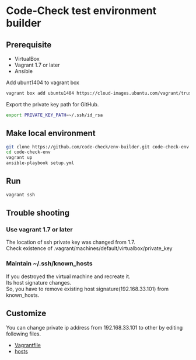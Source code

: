 # Code-Check test environment builder
## 

## Prerequisite

- VirtualBox
- Vagrant 1.7 or later
- Ansible

Add ubunt1404 to vagrant box

``` bash
vagrant box add ubuntu1404 https://cloud-images.ubuntu.com/vagrant/trusty/current/trusty-server-cloudimg-amd64-vagrant-disk1.box
```

Export the private key path for GitHub.  

``` bash
export PRIVATE_KEY_PATH=~/.ssh/id_rsa

```

## Make local environment

``` bash
git clone https://github.com/code-check/env-builder.git code-check-env
cd code-check-env
vagrant up
ansible-playbook setup.yml
```

## Run

``` bash
vagrant ssh
```

## Trouble shooting
### Use vagrant 1.7 or later
The location of ssh private key was changed from 1.7.  
Check existence of .vagrant/machines/default/virtualbox/private_key

### Maintain ~/.ssh/known_hosts
If you destroyed the virtual machine and recreate it.  
Its host signature changes.  
So, you have to remove existing host signature(192.168.33.101) from known_hosts.

## Customize
You can change private ip address from 192.168.33.101 to other by editing following files.

- [Vagrantfile](Vagrantfile)
- [hosts](hosts)
